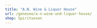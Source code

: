 ```yaml
---
title: "A.N. Wine & Liquor House"
url: /geneseo/a-n-wine-und-liquor-house/
shop: Spirituosen
---
```

